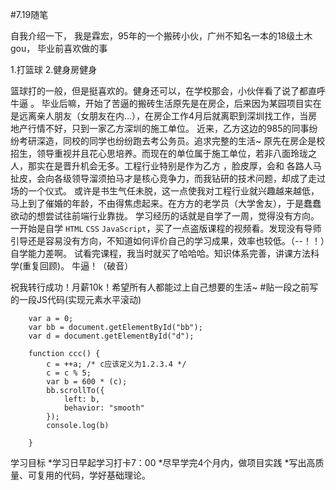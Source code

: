 #7.19随笔

自我介绍一下，
我是霖宏，95年的一个搬砖小伙，广州不知名一本的18级土木gou，
毕业前喜欢做的事

1.打篮球
2.健身房健身

篮球打的一般，但是挺喜欢的。健身还可以，在学校那会，小伙伴看了说了都直呼牛逼 。
毕业后嘛，开始了苦逼的搬砖生活原先是在房企，后来因为某园项目实在是远离亲人朋友（女朋友在内...），在房企工作4月后就离职到深圳找工作，当房地产行情不好，只到一家乙方深圳的施工单位。
近来，乙方这边的985的同事纷纷考研深造，同校的同学也纷纷跑去考公务员。追求完整的生活~
原先在房企是校招生，领导重视并且花心思培养。而现在的单位属于施工单位，若非八面玲珑之人，那实在是晋升机会无多。工程行业特别是作为乙方 ，脸皮厚，会和 各路人马扯皮，会向各级领导溜须拍马才是核心竞争力，而我钻研的技术问题，却成了走过场的一个仪式。
或许是书生气任未脱，这一点使我对工程行业就兴趣越来越低，马上到了催婚的年龄，不由得焦虑起来。在方方的老学员（大学舍友），于是蠢蠢欲动的想尝试往前端行业靠拢。
学习经历的话就是自学了一周，觉得没有方向。
一开始是自学 `HTML` `CSS` `JavaScript`，买了一点盗版课程的视频看。发现没有导师引导还是容易没有方向，不知道如何评价自己的学习成果，效率也较低。（--！！）自学能力差啊。
试看完课程，我当时就买了哈哈哈。知识体系完善，讲课方法科学(重复回顾)。
牛逼！（破音）

祝我转行成功！月薪10k！希望所有人都能过上自己想要的生活~
#贴一段之前写的一段JS代码(实现元素水平滚动)
```
    var a = 0;
    var bb = document.getElementById("bb");
    var d = document.getElementById("d");

    function ccc() {
        c = ++a; /* c应该定义为1.2.3.4 */
        c = c % 5;
        var b = 600 * (c);
        bb.scrollTo({
            left: b,
            behavior: "smooth"
        });
        console.log(b)
    
    }
```
学习目标
*学习日早起学习打卡7：00
*尽早学完4个月内，做项目实践
*写出高质量、可复用的代码，学好基础理论。